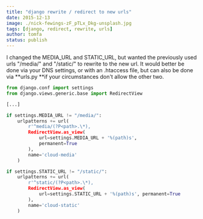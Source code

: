 ```yaml
---
title: "django rewrite / redirect to new urls"
date: 2015-12-13
image: ./nick-fewings-zF_pTLx_Dkg-unsplash.jpg
tags: [django, redirect, rewrite, urls]
author: tomfa
status: publish
---
```


I changed the MEDIA_URL and STATIC_URL, but wanted the previously used urls "/media/" and "/static/" to rewrite to the new url. It would better be done via your DNS settings, or with an .htaccess file, but can also be done via **urls.py **if your circumstances don't allow the other two.

```python
from django.conf import settings
from django.views.generic.base import RedirectView

[...]

if settings.MEDIA_URL != "/media/":
    urlpatterns += url(
        r'^media/(?P<path>.\*), 
        RedirectView.as_view(
            url=settings.MEDIA_URL + '%(path)s', 
            permanent=True
        ), 
        name='cloud-media'
    )

if settings.STATIC_URL != "/static/":
    urlpatterns += url(
        r'^static/(?P<path>.\*), 
        RedirectView.as_view(
            url=settings.STATIC_URL + '%(path)s', permanent=True
        ), 
        name='cloud-static'
    )
```
